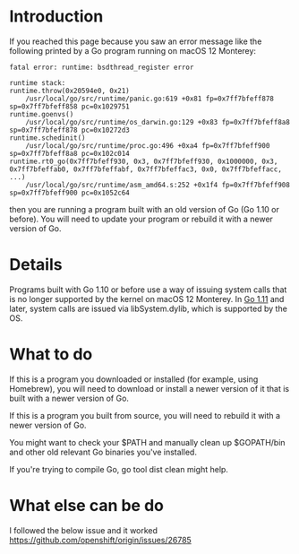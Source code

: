# Introduction
If you reached this page because you saw an error message like the following printed by a Go program running on macOS 12 Monterey:
```
fatal error: runtime: bsdthread_register error

runtime stack:
runtime.throw(0x20594e0, 0x21)
	/usr/local/go/src/runtime/panic.go:619 +0x81 fp=0x7ff7bfeff878 sp=0x7ff7bfeff858 pc=0x1029751
runtime.goenvs()
	/usr/local/go/src/runtime/os_darwin.go:129 +0x83 fp=0x7ff7bfeff8a8 sp=0x7ff7bfeff878 pc=0x10272d3
runtime.schedinit()
	/usr/local/go/src/runtime/proc.go:496 +0xa4 fp=0x7ff7bfeff900 sp=0x7ff7bfeff8a8 pc=0x102c014
runtime.rt0_go(0x7ff7bfeff930, 0x3, 0x7ff7bfeff930, 0x1000000, 0x3, 0x7ff7bfeffab0, 0x7ff7bfeffabf, 0x7ff7bfeffac3, 0x0, 0x7ff7bfeffacc, ...)
	/usr/local/go/src/runtime/asm_amd64.s:252 +0x1f4 fp=0x7ff7bfeff908 sp=0x7ff7bfeff900 pc=0x1052c64
```
then you are running a program built with an old version of Go (Go 1.10 or before). You will need to update your program or rebuild it with a newer version of Go.

# Details
Programs built with Go 1.10 or before use a way of issuing system calls that is no longer supported by the kernel on macOS 12 Monterey. In [Go 1.11](https://go.dev/doc/go1.11#runtime) and later, system calls are issued via libSystem.dylib, which is supported by the OS.

# What to do
If this is a program you downloaded or installed (for example, using Homebrew), you will need to download or install a newer version of it that is built with a newer version of Go.

If this is a program you built from source, you will need to rebuild it with a newer version of Go.

You might want to check your $PATH and manually clean up $GOPATH/bin and other old relevant Go binaries you've installed.

If you're trying to compile Go, go tool dist clean might help.

# What else can be do
I followed the below issue and it worked
https://github.com/openshift/origin/issues/26785